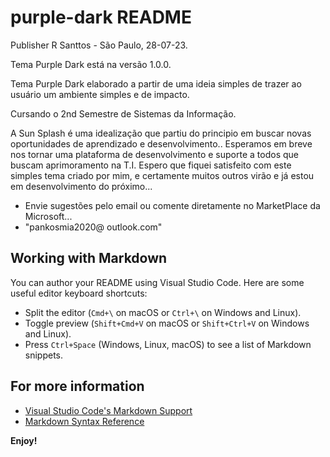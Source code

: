 # purple-dark README

Publisher R Santtos - São Paulo, 28-07-23.

Tema Purple Dark está na versão 1.0.0.

Tema Purple Dark elaborado a partir de uma ideia simples de trazer ao usuário um ambiente simples e de impacto.

Cursando o 2nd Semestre de Sistemas da Informação.

A Sun Splash é uma idealização que partiu do principio em buscar novas oportunidades de aprendizado e desenvolvimento..
Esperamos em breve nos tornar uma plataforma de desenvolvimento e suporte a todos que buscam aprimoramento na T.I.
Espero que fiquei satisfeito com este simples tema criado por mim, e certamente muitos outros virão e já estou em desenvolvimento do próximo...

- Envie sugestões pelo email ou comente diretamente no MarketPlace da Microsoft...
- "pankosmia2020@ outlook.com"

## Working with Markdown

You can author your README using Visual Studio Code. Here are some useful editor keyboard shortcuts:

- Split the editor (`Cmd+\` on macOS or `Ctrl+\` on Windows and Linux).
- Toggle preview (`Shift+Cmd+V` on macOS or `Shift+Ctrl+V` on Windows and Linux).
- Press `Ctrl+Space` (Windows, Linux, macOS) to see a list of Markdown snippets.

## For more information

- [Visual Studio Code's Markdown Support](http://code.visualstudio.com/docs/languages/markdown)
- [Markdown Syntax Reference](https://help.github.com/articles/markdown-basics/)

**Enjoy!**
